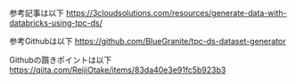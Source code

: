 参考記事は以下
https://3cloudsolutions.com/resources/generate-data-with-databricks-using-tpc-ds/

参考Githubは以下
https://github.com/BlueGranite/tpc-ds-dataset-generator

Githubの躓きポイントは以下
https://qiita.com/ReijiOtake/items/83da40e3e91fc5b923b3
